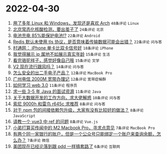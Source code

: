 # 2022-04-30

1. [用了多年 Linux 和 Windows，发现还是喜欢 Arch](https://www.v2ex.com/t/850164) `48条评论` `Linux`
1. [北京常态化核酸检测，要出茧子了](https://www.v2ex.com/t/850183) `24条评论` `北京`
1. [电池充电 85%能保护电池!?](https://www.v2ex.com/t/850189) `22条评论` `Android`
1. [Redis 默认未使用 tls 协议，是否意味着传输数据可能会出错？](https://www.v2ex.com/t/850179) `22条评论` `问与答`
1. [村通网： iPhone 单卡比双卡信号好](https://www.v2ex.com/t/850157) `18条评论` `iPhone`
1. [我觉得展示 ip 属地不如展示真实年龄](https://www.v2ex.com/t/850202) `15条评论` `生活`
1. [看完骆驼祥子，感觉好像自己哦](https://www.v2ex.com/t/850169) `15条评论` `文学`
1. [V2 现在流行跟风吗？](https://www.v2ex.com/t/850190) `14条评论` `问与答`
1. [怎么安全的出二手电子产品？](https://www.v2ex.com/t/850203) `12条评论` `MacBook Pro`
1. [广州电信 2000M 宽带办理记](https://www.v2ex.com/t/850195) `12条评论` `宽带症候群`
1. [如何学习 web 3.0](https://www.v2ex.com/t/850160) `11条评论` `程序员`
1. [求一些 3-5 年 Java 的面试资源](https://www.v2ex.com/t/850159) `11条评论` `Java`
1. [关于大数据开发的工作方向，求大佬解惑](https://www.v2ex.com/t/850167) `10条评论` `问与答`
1. [索尼 9000h 和雷鸟 r645c 求推荐](https://www.v2ex.com/t/850182) `8条评论` `问与答`
1. [对于 npm 包的间接依赖包升级，大家有没有比较好的做法？](https://www.v2ex.com/t/850177) `8条评论` `JavaScript`
1. [请教一个 vue3 中 ref 的问题](https://www.v2ex.com/t/850162) `8条评论` `Vue.js`
1. [小弟打算买传闻中的 M2 Macbook Pro，寻求点意见](https://www.v2ex.com/t/850198) `7条评论` `MacBook Pro`
1. [有两个同一家银行的账户，但是一个公众号只能绑定一个账户来查询余额，怎么办？](https://www.v2ex.com/t/850161) `7条评论` `微信`
1. [美团现在已经沦落到跟 pdd 一样搞套路了](https://www.v2ex.com/t/850188) `6条评论` `互联网`
